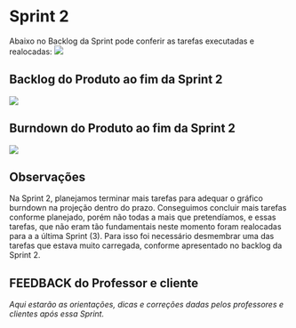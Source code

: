# Sprint 2

Abaixo no Backlog da Sprint pode conferir as tarefas executadas e realocadas:
![](https://github.com/cpusfatec/cpusfatec/blob/master/Sprint%202/Backlog%20da%20Sprint%202.png)

## Backlog do Produto ao fim da Sprint 2
![](https://github.com/cpusfatec/cpusfatec/blob/master/Sprint%202/Backlog%20do%20Produto%20Sprint%202.png)

## Burndown do Produto ao fim da Sprint 2
![](https://github.com/cpusfatec/cpusfatec/blob/master/Sprint%202/Burndown.png)

## Observações
Na Sprint 2, planejamos terminar mais tarefas para adequar o gráfico burndown na projeção dentro do prazo. Conseguimos concluir mais tarefas conforme planejado, porém não todas a mais que pretendíamos, e essas tarefas, que não eram tão fundamentais neste momento foram realocadas para a a última Sprint (3). Para isso foi necessário desmembrar uma das tarefas que estava muito carregada, conforme apresentado no backlog da Sprint 2.

## FEEDBACK do Professor e cliente
_Aqui estarão as orientações, dicas e correções dadas pelos professores e clientes após essa Sprint._
